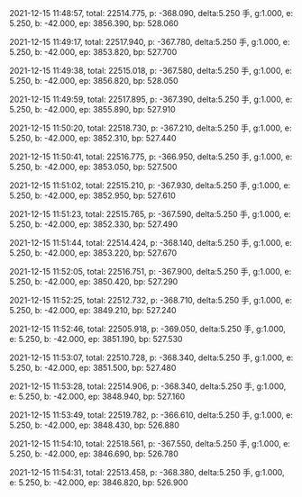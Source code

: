 2021-12-15 11:48:57, total: 22514.775, p: -368.090, delta:5.250 手, g:1.000, e: 5.250, b: -42.000, ep: 3856.390, bp: 528.060

2021-12-15 11:49:17, total: 22517.940, p: -367.780, delta:5.250 手, g:1.000, e: 5.250, b: -42.000, ep: 3853.820, bp: 527.700

2021-12-15 11:49:38, total: 22515.018, p: -367.580, delta:5.250 手, g:1.000, e: 5.250, b: -42.000, ep: 3856.820, bp: 528.050

2021-12-15 11:49:59, total: 22517.895, p: -367.390, delta:5.250 手, g:1.000, e: 5.250, b: -42.000, ep: 3855.890, bp: 527.910

2021-12-15 11:50:20, total: 22518.730, p: -367.210, delta:5.250 手, g:1.000, e: 5.250, b: -42.000, ep: 3852.310, bp: 527.440

2021-12-15 11:50:41, total: 22516.775, p: -366.950, delta:5.250 手, g:1.000, e: 5.250, b: -42.000, ep: 3853.050, bp: 527.500

2021-12-15 11:51:02, total: 22515.210, p: -367.930, delta:5.250 手, g:1.000, e: 5.250, b: -42.000, ep: 3852.950, bp: 527.610

2021-12-15 11:51:23, total: 22515.765, p: -367.590, delta:5.250 手, g:1.000, e: 5.250, b: -42.000, ep: 3852.330, bp: 527.490

2021-12-15 11:51:44, total: 22514.424, p: -368.140, delta:5.250 手, g:1.000, e: 5.250, b: -42.000, ep: 3853.220, bp: 527.670

2021-12-15 11:52:05, total: 22516.751, p: -367.900, delta:5.250 手, g:1.000, e: 5.250, b: -42.000, ep: 3850.420, bp: 527.290

2021-12-15 11:52:25, total: 22512.732, p: -368.710, delta:5.250 手, g:1.000, e: 5.250, b: -42.000, ep: 3849.210, bp: 527.240

2021-12-15 11:52:46, total: 22505.918, p: -369.050, delta:5.250 手, g:1.000, e: 5.250, b: -42.000, ep: 3851.190, bp: 527.530

2021-12-15 11:53:07, total: 22510.728, p: -368.340, delta:5.250 手, g:1.000, e: 5.250, b: -42.000, ep: 3851.500, bp: 527.480

2021-12-15 11:53:28, total: 22514.906, p: -368.340, delta:5.250 手, g:1.000, e: 5.250, b: -42.000, ep: 3848.940, bp: 527.160

2021-12-15 11:53:49, total: 22519.782, p: -366.610, delta:5.250 手, g:1.000, e: 5.250, b: -42.000, ep: 3848.430, bp: 526.880

2021-12-15 11:54:10, total: 22518.561, p: -367.550, delta:5.250 手, g:1.000, e: 5.250, b: -42.000, ep: 3846.690, bp: 526.780

2021-12-15 11:54:31, total: 22513.458, p: -368.380, delta:5.250 手, g:1.000, e: 5.250, b: -42.000, ep: 3846.820, bp: 526.900